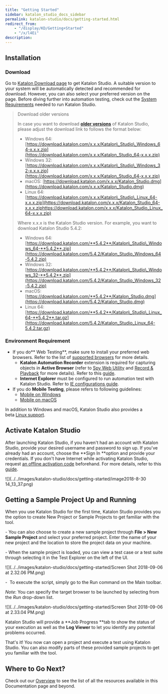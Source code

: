```yaml
---
title: "Getting Started" 
sidebar: katalon_studio_docs_sidebar
permalink: katalon-studio/docs/getting-started.html 
redirect_from:
    - "/display/KD/Getting+Started"
    - "/x/l4Ei"
description: 
---
```

Installation
------------

### Download 

Go to [Katalon Download page](https://www.katalon.com/download/) to get Katalon Studio. A suitable version to your system will be automatically detected and recommended for download. However, you can also select your preferred version on the page. Before diving further into automation testing, check out the [System Requirements](/display/KD/System+Requirements) needed to run Katalon Studio. 

> Download older versions
> 
> In case you want to download **[older versions](/display/KD/Release+Notes)** of Katalon Studio, please adjust the download link to follows the format below:
> 
> *   Windows 64: [https://download.katalon.com/x.x.x/Katalon\_Studio\_Windows_64-x.x.x.zip](https://download.katalon.com/x.x.x/Katalon_Studio_64-x.x.x.zip)
> *   Windows 32: [https://download.katalon.com/x.x.x/Katalon\_Studio\_Windows_32-x.x.x.zip](https://download.katalon.com/x.x.x/Katalon_Studio_64-x.x.x.zip)
> *   macOS: [https://download.katalon.com/x.x.x/Katalon_Studio.dmg](https://download.katalon.com/x.x.x/Katalon_Studio.dmg)
> *   Linux 64: [https://download.katalon.com/x.x.x/Katalon\_Studio\_Linux_64-x.x.x.zip](https://download.katalon.com/x.x.x/Katalon_Studio_64-x.x.x.ziphttps://download.katalon.com/x.x.x/Katalon_Studio_Linux_64-x.x.x.zip)
> 
> Where x.x.x is the Katalon Studio version. For example, you want to download Katalon Studio 5.4.2:
> 
> *   Windows 64: [https://download.katalon.com/**5.4.2**/Katalon\_Studio\_Windows_64-**5.4.2**.zip](https://download.katalon.com/5.4.2/Katalon_Studio_Windows_64-5.4.2.zip)
> *   Windows 32: [https://download.katalon.com/**5.4.2**/Katalon\_Studio\_Windows_32-**5.4.2**.zip](https://download.katalon.com/5.4.2/Katalon_Studio_Windows_32-5.4.2.zip)
> *   macOS: [https://download.katalon.com/**5.4.2**/Katalon_Studio.dmg](https://download.katalon.com/5.4.2/Katalon_Studio.dmg)
> *   Linux 64: [https://download.katalon.com/**5.4.2**/Katalon\_Studio\_Linux_64-**5.4.2**.tar.gz](https://download.katalon.com/5.4.2/Katalon_Studio_Linux_64-5.4.2.tar.gz)

### Environment Requirement

*   If you do** Web Testing**, make sure to install your preferred web browsers. Refer to the list of [supported browsers](/display/KD/Supported+Environments) for more details.
    *   **Katalon Automation Recorder** extension is required for capturing objects in **Active Browser** (refer to [Spy Web Utility](/x/5BZO#SpyWebUtility(sinceversion5.0.0)-CaptureobjectsusingWebObjectSpy) and [Record & Playback](/display/KD/Record+Web+Utility) for more details). Refer to this [guide](/x/JYgw).
    *   **Internet Explorer** must be configured to run automation test with Katalon Studio. Refer to [IE configurations guide](/x/iwEo). 
*   If you do **Mobile Testing**, please refers to following guidelines:
    *   [Mobile on Windows](/display/KD/Mobile+on+Windows)
    *   [Mobile on macOS](/display/KD/Mobile+on+macOS)

In addition to Windows and macOS, Katalon Studio also provides a beta [Linux support](/display/KD/Linux+Support).

Activate Katalon Studio
-----------------------

After launching Katalon Studio, if you haven't had an account with Katalon Studio, provide your desired username and password to sign up. If you've already had an account, choose the **Sign In **option and provide your credentials. If you don't have Internet while activating Katalon Studio, request [an offline activation code](https://www.katalon.com/activation/) beforehand. For more details, refer to this [guide](/x/ERLR).

![](../../images/katalon-studio/docs/getting-started/image2018-8-30 14_13_37.png)

Getting a Sample Project Up and Running
---------------------------------------

When you use Katalon Studio for the first time, Katalon Studio provides you the option to create New Project or Sample Projects to get familiar with the tool.

\- You can also choose to create a new sample project through **File > New Sample Project** and select your preferred project. Enter the name of your new project and the location to store the project data on your machine.

\- When the sample project is loaded, you can view a test case or a test suite through selecting it in the Test Explorer on the left of the UI.

![](../../images/katalon-studio/docs/getting-started/Screen Shot 2018-09-06 at 2.32.06 PM.png)

\-  To execute the script, simply go to the Run command on the Main toolbar.

_Note_: You can specify the target browser to be launched by selecting from the _Run_ drop-down list.

![](../../images/katalon-studio/docs/getting-started/Screen Shot 2018-09-06 at 2.33.04 PM.png)

Katalon Studio will provide a **Job Progress **tab to show the status of your execution as well as the **Log Viewer** to let you identify any potential problems occurred.

That's it! You now can open a project and execute a test using Katalon Studio. You can also modify parts of these provided sample projects to get you familiar with the tool.

Where to Go Next?
-----------------

Check out our [Overview](/display/KD/Overview) to see the list of all the resources available in this Documentation page and beyond.
